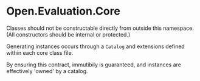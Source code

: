 # Open.Evaluation.Core

Classes should not be constructable directly from outside this namespace.
(All constructors should be internal or protected.)

Generating instances occurs through a ```Catalog``` and extensions defined within each core class file.

By ensuring this contract, immutibily is guaranteed, and instances are effectively 'owned' by a catalog.